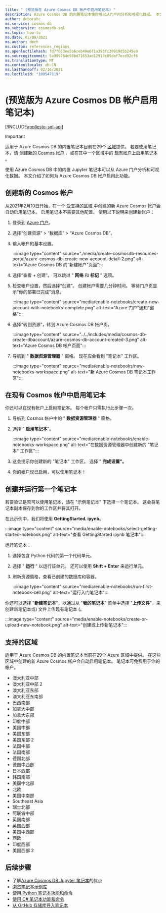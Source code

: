 ```yaml
---
title: " (预览版在 Azure Cosmos DB 帐户中启用笔记本) "
description: Azure Cosmos DB 的内置笔记本使你可以从门户内分析和可视化数据。 本文介绍如何为 Cosmos 帐户启用此功能。
author: deborahc
ms.service: cosmos-db
ms.subservice: cosmosdb-sql
ms.topic: how-to
ms.date: 02/09/2021
ms.author: dech
ms.custom: references_regions
ms.openlocfilehash: fd7f663ee5b6ceb49e6f1a393fc30919d5b245e9
ms.sourcegitcommit: 5a999764e98bd71653ad12918c09def7ecd92cf6
ms.translationtype: MT
ms.contentlocale: zh-CN
ms.lasthandoff: 02/16/2021
ms.locfileid: "100547819"
---
```

# <a name="enable-notebooks-for-azure-cosmos-db-accounts-preview"></a> (预览版为 Azure Cosmos DB 帐户启用笔记本) 
[!INCLUDE[appliesto-sql-api](includes/appliesto-sql-api.md)]

> [!IMPORTANT]
> 适用于 Azure Cosmos DB 的内置笔记本目前在29个 [区域](#supported-regions)提供。 若要使用笔记本，请 [创建新的 Cosmos 帐户](#create-a-new-cosmos-account) ，或在其中一个区域中的 [现有帐户上启用笔记本](#enable-notebooks-in-an-existing-cosmos-account) 。 

使用 Azure Cosmos DB 中的内置 Jupyter 笔记本可以从 Azure 门户分析和可视化数据。 本文介绍了如何为 Azure Cosmos DB 帐户启用此功能。

## <a name="create-a-new-cosmos-account"></a>创建新的 Cosmos 帐户
从2021年2月10日开始，在一个 [受支持的区域](#supported-regions) 中创建的新 Azure Cosmos 帐户会自动启用笔记本。 启用笔记本不需要其他配置。 使用以下说明来创建新帐户：
1. 登录到 [Azure 门户](https://portal.azure.com/)。
1. 选择“创建资源” > “数据库” > “Azure Cosmos DB”。
1. 输入帐户的基本设置。 
 
   :::image type="content" source="./media/create-cosmosdb-resources-portal/azure-cosmos-db-create-new-account-detail-2.png" alt-text="Azure Cosmos DB 的“新建帐户”页面":::

1. 选择“查看 + 创建”。 可以跳过 " **网络** 和 **标记** " 选项。 
1. 检查帐户设置，然后选择“创建”。 创建帐户需要几分钟时间。 等待门户页显示“你的部署已完成”消息。 

   :::image type="content" source="media/enable-notebooks/create-new-account-with-notebooks-complete.png" alt-text="Azure 门户“通知”窗格":::

1. 选择“转到资源”，转到 Azure Cosmos DB 帐户页。

   :::image type="content" source="../../includes/media/cosmos-db-create-dbaccount/azure-cosmos-db-account-created-3.png" alt-text="Azure Cosmos DB 帐户页面":::

1. 导航到 " **数据资源管理器** " 窗格。 现在应会看到 "笔记本" 工作区。

    :::image type="content" source="media/enable-notebooks/new-notebooks-workspace.png" alt-text="新 Azure Cosmos DB 笔记本工作区":::

## <a name="enable-notebooks-in-an-existing-cosmos-account"></a>在现有 Cosmos 帐户中启用笔记本

你还可以在现有帐户上启用笔记本。 每个帐户只需执行此步骤一次。

1. 导航到 Cosmos 帐户中的 " **数据资源管理器** " 窗格。
1. 选择 " **启用笔记本**"。

    :::image type="content" source="media/enable-notebooks/enable-notebooks-workspace.png" alt-text="在数据资源管理器中创建新的 &quot;笔记本&quot; 工作区":::

1. 这会提示你创建新的 "笔记本" 工作区。 选择 " **完成设置"。**
1. 你的帐户现已启用，可以使用笔记本！

## <a name="create-and-run-your-first-notebook"></a>创建并运行第一个笔记本

若要验证是否可以使用笔记本，请在 "示例笔记本" 下选择一个笔记本。 这会将笔记本副本保存到你的工作区并将其打开。

在此示例中，我们将使用 **GettingStarted. ipynb**。 

:::image type="content" source="media/enable-notebooks/select-getting-started-notebook.png" alt-text="查看 GettingStarted ipynb 笔记本":::

运行笔记本：
1. 选择包含 Python 代码的第一个代码单元。 
1. 选择 " **运行** " 以运行该单元。 还可以使用 **Shift + Enter** 来运行单元。
1. 刷新资源窗格，查看已创建的数据库和容器。

    :::image type="content" source="media/enable-notebooks/run-first-notebook-cell.png" alt-text="运行入门笔记本":::

你还可以选择 "**新建笔记本**"，以通过从 "**我的笔记本**" 菜单中选择 "**上传文件**"，来创建新笔记本或) 文件上传现有笔记本 (。 

:::image type="content" source="media/enable-notebooks/create-or-upload-new-notebook.png" alt-text="创建或上传新笔记本":::

## <a name="supported-regions"></a>支持的区域
适用于 Azure Cosmos DB 的内置笔记本当前在29个 Azure 区域中提供。 在这些区域中创建的新 Azure Cosmos 帐户会自动启用笔记本。 笔记本可免费用于你的帐户。 

- 澳大利亚中部
- 澳大利亚中部 2
- 澳大利亚东部
- 澳大利亚东南部
- 巴西南部
- 加拿大中部
- 加拿大东部
- 印度中部
- 美国中部
- 美国东部
- 美国东部 2
- 法国中部
- 法国南部
- 德国北部
- 德国中西部
- 日本西部
- 韩国南部
- 美国中北部
- 北欧
- 美国中南部
- Southeast Asia
- 瑞士北部
- 阿联酋中部
- 英国南部
- 英国西部
- 美国中西部
- 西欧
- 印度西部
- 美国西部 2

## <a name="next-steps"></a>后续步骤

* 了解[Azure Cosmos DB Jupyter 笔记本](cosmosdb-jupyter-notebooks.md)的优点
* [浏览笔记本示例库](https://cosmos.azure.com/gallery.html)
* [使用 Python 笔记本功能和命令](use-python-notebook-features-and-commands.md)
* [使用 C# 笔记本功能和命令](use-csharp-notebook-features-and-commands.md)
* [从 GitHub 存储库导入笔记本](import-github-notebooks.md)


